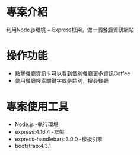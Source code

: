 <h1> 專案介紹 </h1>
利用Node.js環境 + Express框架，做一個餐廳資訊網站

<h1> 操作功能 </h1>
<ul>
  <li>點擊餐廳資訊卡可以看到個別餐廳更多資訊Coffee</li>
  <li>使用餐廳搜索關鍵字或是類別，搜尋餐廳</li>  
</ul>

<h1> 專案使用工具 </h1>
<ul>
  <li>Node.js -執行環境</li>
  <li>express:4.16.4 -框架</li>
  <li>express-handlebars:3.0.0 -樣板引擎</li>
  <li>bootstrap:4.3.1</li>  
</ul>
